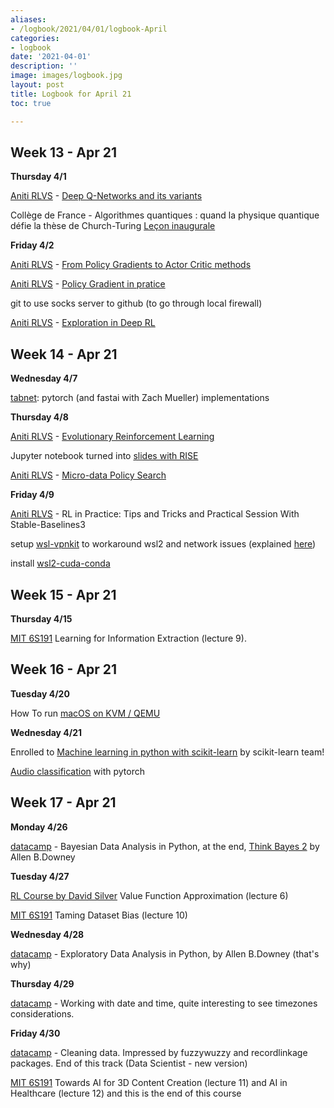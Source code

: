 ```yaml
---
aliases:
- /logbook/2021/04/01/logbook-April
categories:
- logbook
date: '2021-04-01'
description: ''
image: images/logbook.jpg
layout: post
title: Logbook for April 21
toc: true

---
```


## Week 13 - Apr 21

**Thursday 4/1**

[Aniti RLVS](/guillaume_blog/blog/Aniti-RLVS-seminaire-RL.html) - [Deep Q-Networks and its variants](https://whova.com/embedded/session/rlstc_202011/1416824/?view=#)

Collège de France - Algorithmes quantiques : quand la physique quantique défie la thèse de Church-Turing [Leçon inaugurale](https://www.college-de-france.fr/site/frederic-magniez/inaugural-lecture-2020-2021.htm)


**Friday 4/2**

[Aniti RLVS](/guillaume_blog/blog/Aniti-RLVS-seminaire-RL.html) - [From Policy Gradients to Actor Critic methods](https://whova.com/embedded/session/rlstc_202011/1416833/?view=)

[Aniti RLVS](/guillaume_blog/blog/Aniti-RLVS-seminaire-RL.html) - [Policy Gradient in pratice](https://whova.com/embedded/session/rlstc_202011/1416836/?view=)

git to use socks server to github (to go through local firewall)

[Aniti RLVS](/guillaume_blog/blog/Aniti-RLVS-seminaire-RL.html) - [Exploration in Deep RL](https://whova.com/embedded/session/rlstc_202011/1416838/?view=#)



## Week 14 - Apr 21

**Wednesday 4/7**

[tabnet](https://arxiv.org/abs/1908.07442): pytorch (and fastai with Zach Mueller) implementations 

**Thursday 4/8**

[Aniti RLVS](/guillaume_blog/blog/Aniti-RLVS-seminaire-RL.html) - [Evolutionary Reinforcement Learning](https://whova.com/embedded/session/rlstc_202011/1416851/?view=)

Jupyter notebook turned into [slides with RISE](https://www.blog.pythonlibrary.org/2018/09/25/creating-presentations-with-jupyter-notebook/)

[Aniti RLVS](/guillaume_blog/blog/Aniti-RLVS-seminaire-RL.html) - [Micro-data Policy Search](https://whova.com/embedded/session/rlstc_202011/1416841/?view=)

**Friday 4/9**

[Aniti RLVS](/guillaume_blog/blog/Aniti-RLVS-seminaire-RL.html) - RL in Practice: Tips and Tricks and Practical Session With Stable-Baselines3

setup [wsl-vpnkit](https://github.com/sakai135/wsl-vpnkit) to workaround wsl2 and network issues (explained [here](/guillaume_blog/blog/Windows10-fastai-wsl2-cuda.html#Workaround-network-issue-with-WSL2))

install [wsl2-cuda-conda]()



## Week 15 - Apr 21

**Thursday 4/15**

[MIT 6S191](/guillaume_blog/blog/learning-MIT-6.S191-2021.html) Learning for Information Extraction (lecture 9).



## Week 16 - Apr 21

**Tuesday 4/20**

How To run [macOS on KVM / QEMU](https://computingforgeeks.com/how-to-run-macos-on-kvm-qemu/#ex1)

**Wednesday 4/21**

Enrolled to [Machine learning in python with scikit-learn](https://www.fun-mooc.fr/en/courses/machine-learning-python-scikit-learn/) by scikit-learn team!

[Audio classification](https://towardsdatascience.com/audio-classification-with-pytorchs-ecosystem-tools-5de2b66e640c) with pytorch



## Week 17 - Apr 21

**Monday 4/26**

[datacamp](https://learn.datacamp.com/courses/bayesian-data-analysis-in-python) - Bayesian Data Analysis in Python, at the end, [Think Bayes 2](http://allendowney.github.io/ThinkBayes2/) by Allen B.Downey

**Tuesday 4/27**

[RL Course by David Silver](/guillaume_blog/blog/Introduction-to-Reinforcement-Learning-with-David-Silver.html) Value Function Approximation (lecture 6)

[MIT 6S191](/guillaume_blog/blog/learning-MIT-6.S191-2021.html) Taming Dataset Bias (lecture 10)

**Wednesday 4/28**

[datacamp](https://www.datacamp.com/courses/exploratory-data-analysis-in-python) - Exploratory Data Analysis in Python, by Allen B.Downey (that's why)

**Thursday 4/29**

[datacamp](https://learn.datacamp.com/courses/working-with-dates-and-times-in-python) - Working with date and time, quite interesting to see timezones considerations.

**Friday 4/30**

[datacamp](https://learn.datacamp.com/courses/cleaning-data-in-python) - Cleaning data. Impressed by fuzzywuzzy and recordlinkage packages. End of this track (Data Scientist - new version)

[MIT 6S191](/guillaume_blog/blog/learning-MIT-6.S191-2021.html) Towards AI for 3D Content Creation (lecture 11) and AI in Healthcare (lecture 12) and this is the end of this course

 